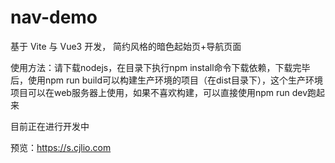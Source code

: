 # nav-demo

基于 Vite 与 Vue3 开发， 简约风格的暗色起始页+导航页面

使用方法：请下载nodejs，在目录下执行npm install命令下载依赖，下载完毕后，使用npm run build可以构建生产环境的项目（在dist目录下），这个生产环境项目可以在web服务器上使用，如果不喜欢构建，可以直接使用npm run dev跑起来

目前正在进行开发中

预览：https://s.cjlio.com

